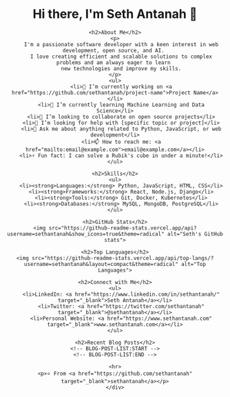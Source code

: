 <div align="center">
 <h1>Hi there, I'm Seth Antanah 👋</h1>

    <h2>About Me</h2>
    <p>
        I'm a passionate software developer with a keen interest in web development, open source, and AI. 
        I love creating efficient and scalable solutions to complex problems and am always eager to learn 
        new technologies and improve my skills.
    </p>
    <ul>
        <li>🔭 I’m currently working on <a href="https://github.com/sethantanah/project-name">Project Name</a></li>
        <li>🌱 I’m currently learning Machine Learning and Data Science</li>
        <li>👯 I’m looking to collaborate on open source projects</li>
        <li>🤔 I’m looking for help with [specific topic or project]</li>
        <li>💬 Ask me about anything related to Python, JavaScript, or web development</li>
        <li>📫 How to reach me: <a href="mailto:email@example.com">email@example.com</a></li>
        <li>⚡ Fun fact: I can solve a Rubik's cube in under a minute!</li>
    </ul>

    <h2>Skills</h2>
    <ul>
        <li><strong>Languages:</strong> Python, JavaScript, HTML, CSS</li>
        <li><strong>Frameworks:</strong> React, Node.js, Django</li>
        <li><strong>Tools:</strong> Git, Docker, Kubernetes</li>
        <li><strong>Databases:</strong> MySQL, MongoDB, PostgreSQL</li>
    </ul>

    <h2>GitHub Stats</h2>
    <img src="https://github-readme-stats.vercel.app/api?username=sethantanah&show_icons=true&theme=radical" alt="Seth's GitHub stats">

    <h2>Top Languages</h2>
    <img src="https://github-readme-stats.vercel.app/api/top-langs/?username=sethantanah&layout=compact&theme=radical" alt="Top Languages">

    <h2>Connect with Me</h2>
    <ul>
        <li>LinkedIn: <a href="https://www.linkedin.com/in/sethantanah/" target="_blank">Seth Antanah</a></li>
        <li>Twitter: <a href="https://twitter.com/sethantanah" target="_blank">@sethantanah</a></li>
        <li>Personal Website: <a href="https://www.sethantanah.com" target="_blank">www.sethantanah.com</a></li>
    </ul>

    <h2>Recent Blog Posts</h2>
    <!-- BLOG-POST-LIST:START -->
    <!-- BLOG-POST-LIST:END -->

    <hr>
    <p>⭐️ From <a href="https://github.com/sethantanah" target="_blank">sethantanah</a></p>
    </div>
